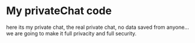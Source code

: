 #  My privateChat code
 here its my private chat, the real private chat, no data saved from anyone...
 we are going to make it full privacity and full security.
